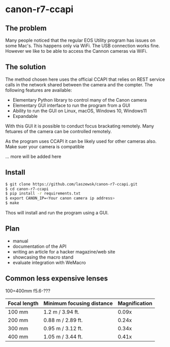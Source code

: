 # canon-r7-ccapi

## The problem

Many people noticed that the regular EOS Utility program has issues 
on some Mac's. This happens only via WiFi. The USB connection works fine.
However we like to be able to access the Cannon cameras via WiFi.

## The solution

The method chosen here uses the official CCAPI that relies on REST service 
calls in the network shared between the camera and the compter. The following 
features are available:

* Elementary Python library to control many of the Canon camera
* Elementary GUI interface to run the program from a GUI
* Ability to run the GUI on Linux, macOS, Windows 10, Windows11
* Expandable

With this GUI it is possible to conduct focus brackating remotely. Many 
fetuares of the camera can be controlled remotely.

As the program uses CCAPI it can be likely used for other cameras also. 
Make suer your camera is compatible

... more will be added here

## Install

```bash
$ git clone https://github.com/laszewsk/canon-r7-ccapi.git
$ cd canon-r7-ccapi
$ pip install -r requirements.txt
$ export CANON_IP=<Your canon camera ip address>
$ make
```

Thos will install and run the program using a GUI.

## Plan

* manual
* documentation of the API
* writing an article for a hacker magazine/web site
* showcasing the macro stand
* evaluate integration with WeMacro

## Common less expensive lenses


100=400mm f5.6-???

| Focal length      | Minimum focusing distance | Magnification
|-------------------|---------------------------| --- |
| 100 mm            | 1.2 m / 3.94 ft.          | 0.09x
| 200 mm            | 0.88 m / 2.89 ft.         | 0.24x             
| 300 mm            | 0.95 m / 3.12 ft.         | 0.34x             
| 400 mm            | 1.05 m / 3.44 ft.         | 0.41x             

